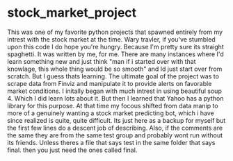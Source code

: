 # stock_market_project

This was one of my favorite python projects that spawned entirely from my intrest with the stock market at the time. Wary travler, if you've stumbled upon this code I do hope you're hungry. Because I'm pretty sure its straight spaghetti. It was written by me, for me. There are many instances where I'd learn something new and just think "man if i started over with that knowlage, this whole thing would be so smooth" and Id just start over from scratch. But I guess thats learning. The ultimate goal of the project was to scrape data from Finviz and manipulate it to provide alerts on favorable market conditions. I initally began with much intrest in using beautiful soup 4. Which I did learn lots about it. But then I learned that Yahoo has a python library for this purpose. At that time my focous shifted from data manip to more of a genuinely wanting a stock market predicting bot, which i have since realized is quite, quite difficult. Its just here as a backup for myself but the first few lines do a descent job of describing. Also, if the comments are the same they are from the same test group and probably wont run without its friends. Unless theres a file that says test in the same folder that says final. then you just need the ones called final.
